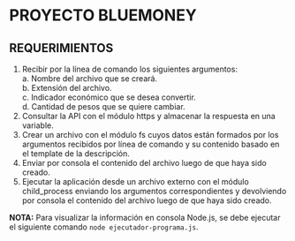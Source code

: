 # PROYECTO BLUEMONEY

## REQUERIMIENTOS

1. Recibir por la línea de comando los siguientes argumentos:    
    a. Nombre del archivo que se creará.    
    b. Extensión del archivo.    
    c. Indicador económico que se desea convertir.    
    d. Cantidad de pesos que se quiere cambiar.    
2. Consultar la API con el módulo https y almacenar la respuesta en una variable.    
3. Crear un archivo con el módulo fs cuyos datos están formados por los argumentos recibidos por línea de comando y su contenido basado en el template de la descripción.    
4. Enviar por consola el contenido del archivo luego de que haya sido creado.    
5. Ejecutar la aplicación desde un archivo externo con el módulo child_process enviando los argumentos correspondientes y devolviendo por consola el contenido del archivo luego de que haya sido creado.    

**NOTA:** Para visualizar la información en consola Node.js, se debe ejecutar el siguiente comando `node ejecutador-programa.js`.
